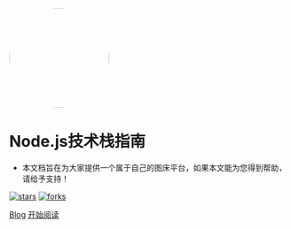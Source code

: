 <img width="180px" style="border-radius: 50%" bor src="https://ftp.bmp.ovh/imgs/2022/02/214edde10ecd29df.jpg">

# Node.js技术栈指南

- 本文档旨在为大家提供一个属于自己的图床平台，如果本文能为您得到帮助，请给予支持！

[![stars](https://badgen.net/github/stars/Q-Angelo/Nodejs-Roadmap?icon=github&color=4ab8a1)](https://github.com/Q-Angelo/Nodejs-Roadmap) [![forks](https://badgen.net/github/forks/Q-Angelo/Nodejs-Roadmap?icon=github&color=4ab8a1)](https://github.com/Q-Angelo/Nodejs-Roadmap)

[Blog](<https://waite.wang/>)
[开始阅读](README.md)
